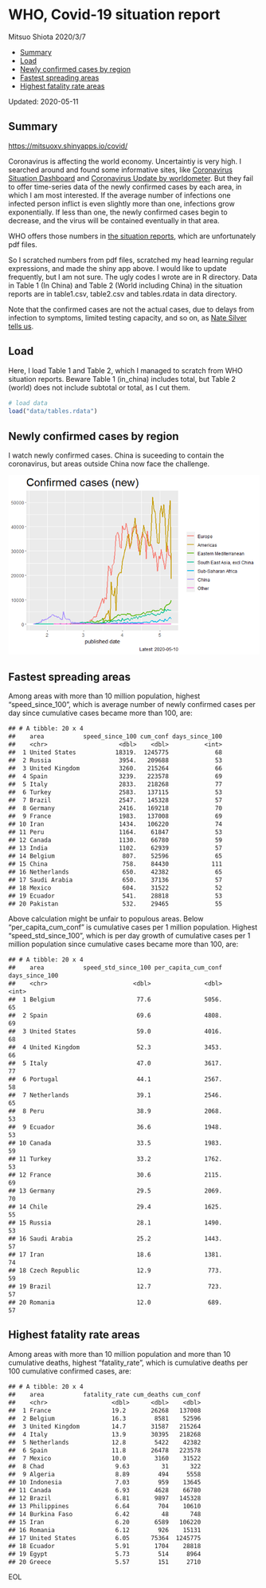 WHO, Covid-19 situation report
================
Mitsuo Shiota
2020/3/7

  - [Summary](#summary)
  - [Load](#load)
  - [Newly confirmed cases by region](#newly-confirmed-cases-by-region)
  - [Fastest spreading areas](#fastest-spreading-areas)
  - [Highest fatality rate areas](#highest-fatality-rate-areas)

Updated: 2020-05-11

## Summary

<https://mitsuoxv.shinyapps.io/covid/>

Coronavirus is affecting the world economy. Uncertaintiy is very high. I
searched around and found some informative sites, like [Coronavirus
Situation
Dashboard](https://who.maps.arcgis.com/apps/opsdashboard/index.html#/c88e37cfc43b4ed3baf977d77e4a0667)
and [Coronavirus Update by
worldometer](https://www.worldometers.info/coronavirus/). But they fail
to offer time-series data of the newly confirmed cases by each area, in
which I am most interested. If the average number of infections one
infected person inflict is even slightly more than one, infections grow
exponentially. If less than one, the newly confirmed cases begin to
decrease, and the virus will be contained eventually in that area.

WHO offers those numbers in [the situation
reports](https://www.who.int/emergencies/diseases/novel-coronavirus-2019/situation-reports/),
which are unfortunately pdf files.

So I scratched numbers from pdf files, scratched my head learning
regular expressions, and made the shiny app above. I would like to
update frequently, but I am not sure. The ugly codes I wrote are in R
directory. Data in Table 1 (In China) and Table 2 (World including
China) in the situation reports are in table1.csv, table2.csv and
tables.rdata in data directory.

Note that the confirmed cases are not the actual cases, due to delays
from infection to symptoms, limited testing capacity, and so on, as
[Nate Silver tells
us](https://fivethirtyeight.com/features/coronavirus-case-counts-are-meaningless/).

## Load

Here, I load Table 1 and Table 2, which I managed to scratch from WHO
situation reports. Beware Table 1 (in\_china) includes total, but Table
2 (world) does not include subtotal or total, as I cut them.

``` r
# load data
load("data/tables.rdata")
```

## Newly confirmed cases by region

I watch newly confirmed cases. China is suceeding to contain the
coronavirus, but areas outside China now face the challenge.

![](README_files/figure-gfm/chart-1.png)<!-- -->

## Fastest spreading areas

Among areas with more than 10 million population, highest
“speed\_since\_100”, which is average number of newly confirmed cases
per day since cumulative cases became more than 100, are:

    ## # A tibble: 20 x 4
    ##    area           speed_since_100 cum_conf days_since_100
    ##    <chr>                    <dbl>    <dbl>          <int>
    ##  1 United States           18319.  1245775             68
    ##  2 Russia                   3954.   209688             53
    ##  3 United Kingdom           3260.   215264             66
    ##  4 Spain                    3239.   223578             69
    ##  5 Italy                    2833.   218268             77
    ##  6 Turkey                   2583.   137115             53
    ##  7 Brazil                   2547.   145328             57
    ##  8 Germany                  2416.   169218             70
    ##  9 France                   1983.   137008             69
    ## 10 Iran                     1434.   106220             74
    ## 11 Peru                     1164.    61847             53
    ## 12 Canada                   1130.    66780             59
    ## 13 India                    1102.    62939             57
    ## 14 Belgium                   807.    52596             65
    ## 15 China                     758.    84430            111
    ## 16 Netherlands               650.    42382             65
    ## 17 Saudi Arabia              650.    37136             57
    ## 18 Mexico                    604.    31522             52
    ## 19 Ecuador                   541.    28818             53
    ## 20 Pakistan                  532.    29465             55

Above calculation might be unfair to populous areas. Below
“per\_capita\_cum\_conf” is cumulative cases per 1 million population.
Highest “speed\_std\_since\_100”, which is per day growth of cumulative
cases per 1 million population since cumulative cases became more than
100, are:

    ## # A tibble: 20 x 4
    ##    area           speed_std_since_100 per_capita_cum_conf days_since_100
    ##    <chr>                        <dbl>               <dbl>          <int>
    ##  1 Belgium                       77.6               5056.             65
    ##  2 Spain                         69.6               4808.             69
    ##  3 United States                 59.0               4016.             68
    ##  4 United Kingdom                52.3               3453.             66
    ##  5 Italy                         47.0               3617.             77
    ##  6 Portugal                      44.1               2567.             58
    ##  7 Netherlands                   39.1               2546.             65
    ##  8 Peru                          38.9               2068.             53
    ##  9 Ecuador                       36.6               1948.             53
    ## 10 Canada                        33.5               1983.             59
    ## 11 Turkey                        33.2               1762.             53
    ## 12 France                        30.6               2115.             69
    ## 13 Germany                       29.5               2069.             70
    ## 14 Chile                         29.4               1625.             55
    ## 15 Russia                        28.1               1490.             53
    ## 16 Saudi Arabia                  25.2               1443.             57
    ## 17 Iran                          18.6               1381.             74
    ## 18 Czech Republic                12.9                773.             59
    ## 19 Brazil                        12.7                723.             57
    ## 20 Romania                       12.0                689.             57

## Highest fatality rate areas

Among areas with more than 10 million population and more than 10
cumulative deaths, highest “fatality\_rate”, which is cumulative deaths
per 100 cumulative confirmed cases, are:

    ## # A tibble: 20 x 4
    ##    area           fatality_rate cum_deaths cum_conf
    ##    <chr>                  <dbl>      <dbl>    <dbl>
    ##  1 France                 19.2       26268   137008
    ##  2 Belgium                16.3        8581    52596
    ##  3 United Kingdom         14.7       31587   215264
    ##  4 Italy                  13.9       30395   218268
    ##  5 Netherlands            12.8        5422    42382
    ##  6 Spain                  11.8       26478   223578
    ##  7 Mexico                 10.0        3160    31522
    ##  8 Chad                    9.63         31      322
    ##  9 Algeria                 8.89        494     5558
    ## 10 Indonesia               7.03        959    13645
    ## 11 Canada                  6.93       4628    66780
    ## 12 Brazil                  6.81       9897   145328
    ## 13 Philippines             6.64        704    10610
    ## 14 Burkina Faso            6.42         48      748
    ## 15 Iran                    6.20       6589   106220
    ## 16 Romania                 6.12        926    15131
    ## 17 United States           6.05      75364  1245775
    ## 18 Ecuador                 5.91       1704    28818
    ## 19 Egypt                   5.73        514     8964
    ## 20 Greece                  5.57        151     2710

EOL
